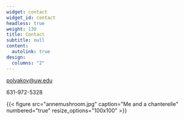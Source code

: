 ```yaml
---
widget: contact
widget_id: contact
headless: true
weight: 130
title: Contact
subtitle: null
content:
  autolink: true
design:
  columns: "2"
---
```

polyakov@uw.edu

631-972-5328

{{< figure src="annemushroom.jpg" caption="Me and a chanterelle" numbered="true" resize_options="100x100" >}}
